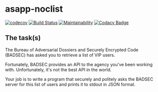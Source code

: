 # asapp-noclist

[![codecov](https://codecov.io/gh/gvquiroz/asapp-noclist/branch/master/graph/badge.svg)](https://codecov.io/gh/gvquiroz/asapp-noclist) [![Build Status](https://travis-ci.org/gvquiroz/asapp-noclist.svg?branch=master)](https://travis-ci.org/gvquiroz/asapp-noclist) [![Maintainability](https://api.codeclimate.com/v1/badges/2ca51822593e52304735/maintainability)](https://codeclimate.com/github/gvquiroz/asapp-noclist/maintainability) [![Codacy Badge](https://api.codacy.com/project/badge/Grade/c00ceed9fd05426995c509bc658dd9a1)](https://www.codacy.com/app/gvquiroz/asapp-noclist?utm_source=github.com&amp;utm_medium=referral&amp;utm_content=gvquiroz/asapp-noclist&amp;utm_campaign=Badge_Grade)

## The task(s)

The Bureau of Adversarial Dossiers and Securely Encrypted Code (BADSEC) has asked you to retrieve a list of VIP users.

Fortunately, BADSEC provides an API to the agency you've been working with. Unfortunately, it's not the best API in the world.

Your job is to write a program that securely and politely asks the BADSEC server for this list of users and prints it to stdout in JSON format.